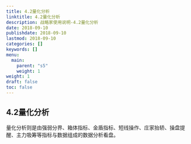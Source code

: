 ```yaml
---
title: 4.2量化分析
linktitle: 4.2量化分析
description: 战略家使用说明-4.2量化分析
date: 2018-09-10
publishdate: 2018-09-10
lastmod: 2018-09-10
categories: []
keywords: []
menu:
  main:
    parent: "s5"
    weight: 1
weight: 1
draft: false
toc: false
---
```



## 4.2量化分析

量化分析则是由强弱分界、箱体指标、金盾指标、短线操作、庄家抬轿、操盘提醒、主力吸筹等指标与数据组成的数据分析看盘。

